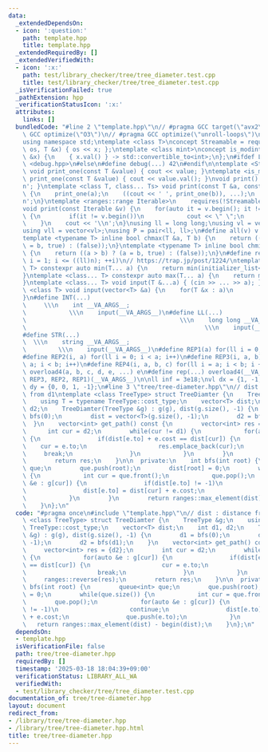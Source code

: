 ```yaml
---
data:
  _extendedDependsOn:
  - icon: ':question:'
    path: template.hpp
    title: template.hpp
  _extendedRequiredBy: []
  _extendedVerifiedWith:
  - icon: ':x:'
    path: test/library_checker/tree/tree_diameter.test.cpp
    title: test/library_checker/tree/tree_diameter.test.cpp
  _isVerificationFailed: true
  _pathExtension: hpp
  _verificationStatusIcon: ':x:'
  attributes:
    links: []
  bundledCode: "#line 2 \"template.hpp\"\n// #pragma GCC target(\"avx2\")\n// #pragma\
    \ GCC optimize(\"O3\")\n// #pragma GCC optimize(\"unroll-loops\")\n#include <bits/stdc++.h>\n\
    using namespace std;\ntemplate <class T>\nconcept Streamable = requires(ostream\
    \ os, T &x) { os << x; };\ntemplate <class mint>\nconcept is_modint = requires(mint\
    \ &x) {\n    { x.val() } -> std::convertible_to<int>;\n};\n#ifdef LOCAL\n#include\
    \ <debug.hpp>\n#else\n#define debug(...) 42\n#endif\n\ntemplate <Streamable T>\
    \ void print_one(const T &value) { cout << value; }\ntemplate <is_modint T> void\
    \ print_one(const T &value) { cout << value.val(); }\nvoid print() { cout << '\\\
    n'; }\ntemplate <class T, class... Ts> void print(const T &a, const Ts &...b)\
    \ {\n    print_one(a);\n    ((cout << ' ', print_one(b)), ...);\n    cout << '\\\
    n';\n}\ntemplate <ranges::range Iterable>\n    requires(!Streamable<Iterable>)\n\
    void print(const Iterable &v) {\n    for(auto it = v.begin(); it != v.end(); ++it)\
    \ {\n        if(it != v.begin())\n            cout << \" \";\n        print_one(*it);\n\
    \    }\n    cout << '\\n';\n}\nusing ll = long long;\nusing vl = vector<ll>;\n\
    using vll = vector<vl>;\nusing P = pair<ll, ll>;\n#define all(v) v.begin(), v.end()\n\
    template <typename T> inline bool chmax(T &a, T b) {\n    return ((a < b) ? (a\
    \ = b, true) : (false));\n}\ntemplate <typename T> inline bool chmin(T &a, T b)\
    \ {\n    return ((a > b) ? (a = b, true) : (false));\n}\n#define rep1(i, n) for(ll\
    \ i = 1; i <= ((ll)n); ++i)\n// https://trap.jp/post/1224/\ntemplate <class...\
    \ T> constexpr auto min(T... a) {\n    return min(initializer_list<common_type_t<T...>>{a...});\n\
    }\ntemplate <class... T> constexpr auto max(T... a) {\n    return max(initializer_list<common_type_t<T...>>{a...});\n\
    }\ntemplate <class... T> void input(T &...a) { (cin >> ... >> a); }\ntemplate\
    \ <class T> void input(vector<T> &a) {\n    for(T &x : a)\n        cin >> x;\n\
    }\n#define INT(...)                                                          \
    \     \\\n    int __VA_ARGS__;                                               \
    \            \\\n    input(__VA_ARGS__)\n#define LL(...)                     \
    \                                           \\\n    long long __VA_ARGS__;   \
    \                                                  \\\n    input(__VA_ARGS__)\n\
    #define STR(...)                                                             \
    \  \\\n    string __VA_ARGS__;                                               \
    \         \\\n    input(__VA_ARGS__)\n#define REP1(a) for(ll i = 0; i < a; i++)\n\
    #define REP2(i, a) for(ll i = 0; i < a; i++)\n#define REP3(i, a, b) for(ll i =\
    \ a; i < b; i++)\n#define REP4(i, a, b, c) for(ll i = a; i < b; i += c)\n#define\
    \ overload4(a, b, c, d, e, ...) e\n#define rep(...) overload4(__VA_ARGS__, REP4,\
    \ REP3, REP2, REP1)(__VA_ARGS__)\n\nll inf = 3e18;\nvl dx = {1, -1, 0, 0};\nvl\
    \ dy = {0, 0, 1, -1};\n#line 3 \"tree/tree-diameter.hpp\"\n// dist : distance\
    \ from d1\ntemplate <class TreeType> struct TreeDiamter {\n    TreeType &g;\n\
    \    using T = typename TreeType::cost_type;\n    vector<T> dist;\n    int d1,\
    \ d2;\n    TreeDiamter(TreeType &g) : g(g), dist(g.size(), -1) {\n        d1 =\
    \ bfs(0);\n        dist = vector<T>(g.size(), -1);\n        d2 = bfs(d1);\n  \
    \  }\n    vector<int> get_path() const {\n        vector<int> res = {d2};\n  \
    \      int cur = d2;\n        while(cur != d1) {\n            for(auto &e : g[cur])\
    \ {\n                if(dist[e.to] + e.cost == dist[cur]) {\n                \
    \    cur = e.to;\n                    res.emplace_back(cur);\n               \
    \     break;\n                }\n            }\n        }\n        ranges::reverse(res);\n\
    \        return res;\n    }\n\n  private:\n    int bfs(int root) {\n        queue<int>\
    \ que;\n        que.push(root);\n        dist[root] = 0;\n        while(que.size())\
    \ {\n            int cur = que.front();\n            que.pop();\n            for(auto\
    \ &e : g[cur]) {\n                if(dist[e.to] != -1)\n                    continue;\n\
    \                dist[e.to] = dist[cur] + e.cost;\n                que.push(e.to);\n\
    \            }\n        }\n        return ranges::max_element(dist) - begin(dist);\n\
    \    }\n};\n"
  code: "#pragma once\n#include \"template.hpp\"\n// dist : distance from d1\ntemplate\
    \ <class TreeType> struct TreeDiamter {\n    TreeType &g;\n    using T = typename\
    \ TreeType::cost_type;\n    vector<T> dist;\n    int d1, d2;\n    TreeDiamter(TreeType\
    \ &g) : g(g), dist(g.size(), -1) {\n        d1 = bfs(0);\n        dist = vector<T>(g.size(),\
    \ -1);\n        d2 = bfs(d1);\n    }\n    vector<int> get_path() const {\n   \
    \     vector<int> res = {d2};\n        int cur = d2;\n        while(cur != d1)\
    \ {\n            for(auto &e : g[cur]) {\n                if(dist[e.to] + e.cost\
    \ == dist[cur]) {\n                    cur = e.to;\n                    res.emplace_back(cur);\n\
    \                    break;\n                }\n            }\n        }\n   \
    \     ranges::reverse(res);\n        return res;\n    }\n\n  private:\n    int\
    \ bfs(int root) {\n        queue<int> que;\n        que.push(root);\n        dist[root]\
    \ = 0;\n        while(que.size()) {\n            int cur = que.front();\n    \
    \        que.pop();\n            for(auto &e : g[cur]) {\n                if(dist[e.to]\
    \ != -1)\n                    continue;\n                dist[e.to] = dist[cur]\
    \ + e.cost;\n                que.push(e.to);\n            }\n        }\n     \
    \   return ranges::max_element(dist) - begin(dist);\n    }\n};\n"
  dependsOn:
  - template.hpp
  isVerificationFile: false
  path: tree/tree-diameter.hpp
  requiredBy: []
  timestamp: '2025-03-18 18:04:39+09:00'
  verificationStatus: LIBRARY_ALL_WA
  verifiedWith:
  - test/library_checker/tree/tree_diameter.test.cpp
documentation_of: tree/tree-diameter.hpp
layout: document
redirect_from:
- /library/tree/tree-diameter.hpp
- /library/tree/tree-diameter.hpp.html
title: tree/tree-diameter.hpp
---
```

